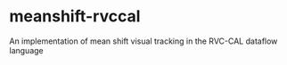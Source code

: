 meanshift-rvccal
================

An implementation of mean shift visual tracking in the RVC-CAL dataflow language
